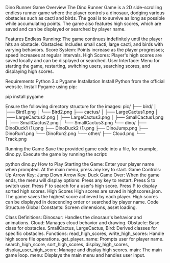 Dino Runner Game
Overview
The Dino Runner Game is a 2D side-scrolling endless runner game where the player controls a dinosaur, dodging various obstacles such as cacti and birds. The goal is to survive as long as possible while accumulating points. The game also features high scores, which are saved and can be displayed or searched by player name.

Features
Endless Running: The game continues indefinitely until the player hits an obstacle.
Obstacles: Includes small cacti, large cacti, and birds with varying behaviors.
Score System: Points increase as the player progresses; speed increases at regular intervals.
High Scores: Player's high scores are saved locally and can be displayed or searched.
User Interface: Menu for starting the game, restarting, switching users, searching scores, and displaying high scores.

Requirements
Python 3.x
Pygame
Installation
Install Python from the official website.
Install Pygame using pip:

pip install pygame


Ensure the following directory structure for the images:
pic/
├── bird/
│   ├── Bird1.png
│   └── Bird2.png
├── cactus/
│   ├── LargeCactus1.png
│   ├── LargeCactus2.png
│   ├── LargeCactus3.png
│   ├── SmallCactus1.png
│   ├── SmallCactus2.png
│   └── SmallCactus3.png
└── dino/
    ├── DinoDuck1 (1).png
    ├── DinoDuck2 (1).png
    ├── DinoJump.png
    ├── DinoRun1.png
    └── DinoRun2.png
└── other/
    ├── Cloud.png
    └── Track.png

    
Running the Game
Save the provided game code into a file, for example, dino.py.
Execute the game by running the script:


python dino.py
How to Play
Starting the Game:
Enter your player name when prompted.
At the main menu, press any key to start.
Game Controls:
Up Arrow Key: Jump
Down Arrow Key: Duck
Game Over:
When the game ends, the menu will display options:
Press any key to restart.
Press S to switch user.
Press F to search for a user's high score.
Press P to display sorted high scores.
High Scores
High scores are saved in highscores.json.
The game saves the highest score achieved by each player.
High scores can be displayed in descending order or searched by player name.
Code Structure
Global Constants: Screen dimensions, asset loading.



Class Definitions:
Dinosaur: Handles the dinosaur's behavior and animations.
Cloud: Manages cloud behavior and drawing.
Obstacle: Base class for obstacles.
SmallCactus, LargeCactus, Bird: Derived classes for specific obstacles.
Functions:
read_high_scores, write_high_scores: Handle high score file operations.
get_player_name: Prompts user for player name.
search_high_score, sort_high_scores, display_high_scores, display_user_high_score: Manage and display high scores.
main: The main game loop.
menu: Displays the main menu and handles user input.
